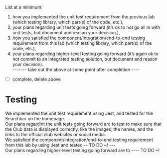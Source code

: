 List at a minimum: <br />
1) how you implemented the unit test requirement from the previous lab (which testing library, which part(s) of the code, etc.), <br />
2) your plans regarding unit tests going forward (it’s ok to not go all in with unit tests, but document and reason your decision.), <br />
3) how you satisfied the component/integration/end-to-end testing requirement from this lab (which testing library, which part(s) of the code, etc.), <br />
4) your plans regarding higher-level testing going forward (it’s again ok to not commit to an integrated testing solution, but document and reason your decision). <br />
------- take out the above at some point after completion ---- <br />
  - [ ] complete, delete above
  
# Testing 
We implemented the unit test requirement using Jest, and tested for the Searchbar on the homepage. <br />
Our plans regardint the unit tests going forward are to test to make sure that the Club data is displayed correctly, like the images, the names, and the links to the official club websites or social media. <br />
We satisfied the component/integration/end-to-end testing requirement from this lab by using Jest and tested -- TO DO ~! --- <br />
Our plans regarding higher-level testing going forward are to ---- TO DO ~! <br />
